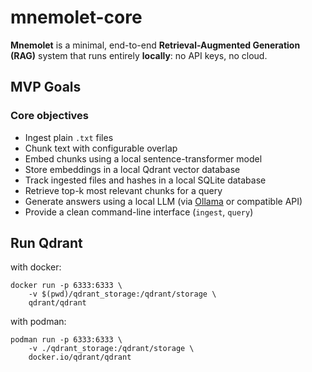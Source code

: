 # mnemolet-core

**Mnemolet** is a minimal, end-to-end **Retrieval-Augmented Generation (RAG)**
system that runs entirely **locally**: no API keys, no cloud.

## MVP Goals

### Core objectives

- Ingest plain `.txt` files
- Chunk text with configurable overlap
- Embed chunks using a local sentence-transformer model
- Store embeddings in a local Qdrant vector database
- Track ingested files and hashes in a local SQLite database
- Retrieve top-k most relevant chunks for a query
- Generate answers using a local LLM (via [Ollama](https://ollama.ai) or compatible API)
- Provide a clean command-line interface (`ingest`, `query`)

## Run Qdrant

with docker:

```
docker run -p 6333:6333 \
    -v $(pwd)/qdrant_storage:/qdrant/storage \
    qdrant/qdrant
```

with podman:

```
podman run -p 6333:6333 \
    -v ./qdrant_storage:/qdrant/storage \
    docker.io/qdrant/qdrant
```

